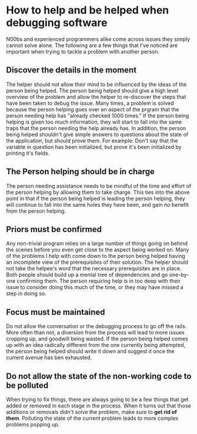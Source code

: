 # How to help and be helped when debugging software

N00bs and experienced programmers alike come across issues they simply cannot solve alone.
The following are a few things that I've noticed are important when trying to tackle a problem with another person.

## Discover the details in the moment

The helper should not allow their mind to be influenced by the ideas of the person being helped. 
The person being helped should give a high level overview of the problem and allow the helper to re-discover the steps that have been taken to debug the issue. 
Many times, a problem is solved because the person helping goes over an aspect of the prgram that the person needing help has "already checked 1000 times."
If the person being helping is given too much information, they will start to fall into the same traps that the person needing the help already has.
In addition, the person being helped shouldn't give simple answers to questions about the state of the application, but should prove them. 
For example: Don't say that the variable in question has been initialized, but prove it's been initialized by printing it's fields.

## The Person helping should be in charge

The person needing assistance needs to be mindful of the time and effort of the person helping by allowing them to take charge. 
This ties into the above point in that if the person being helped is leading the person helping, they will continue to fall into the same holes they have been, and gain no benefit from the person helping.

## Priors must be confirmed

Any non-trivial program relies on a large number of things going on behind the scenes before you even get close to the aspect being worked on.
Many of the problems I help with come down to the person being helped having an incomplete view of the prerequisites of their solution. 
The helper should not take the helpee's word that the necessary prerequisites are in place. 
Both people should build up a mental tree of dependencies and go one-by-one confirming them. 
The person requiring help is in too deep with their issue to consider doing this much of the time, or they may have missed a step in doing so.

## Focus must be maintained

Do not allow the conversation or the debugging process to go off the rails.
More often than not, a diversion from the process will lead to more issues cropping up, and goodwill being wasted.
If the person being helped comes up with an idea radically different from the one currently being attempted, the person being helped should write it down and suggest it once the current avenue has ben exhausted.

## Do not allow the state of the non-working code to be polluted

When trying to fix things, there are always going to be a few things that get added or removed in each stage in the process.
When it turns out that those additions or removals didn't solve the problem, make sure to **get rid of them**.
Polluting the state of the current problem leads to more complex problems popping up.


